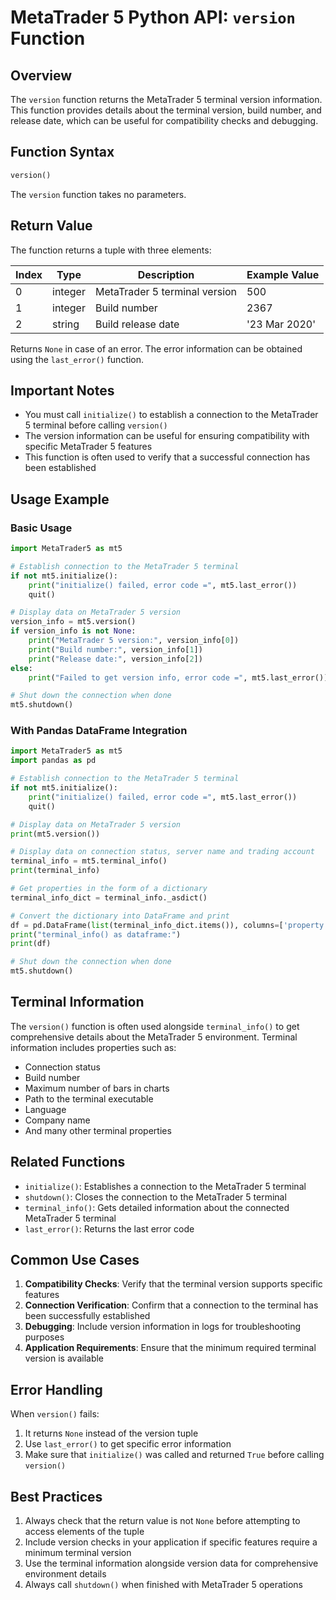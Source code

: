 # MetaTrader 5 Python API: `version` Function

## Overview

The `version` function returns the MetaTrader 5 terminal version information. This function provides details about the terminal version, build number, and release date, which can be useful for compatibility checks and debugging.

## Function Syntax

```python
version()
```

The `version` function takes no parameters.

## Return Value

The function returns a tuple with three elements:

| Index | Type | Description | Example Value |
|-------|------|-------------|---------------|
| 0 | integer | MetaTrader 5 terminal version | 500 |
| 1 | integer | Build number | 2367 |
| 2 | string | Build release date | '23 Mar 2020' |

Returns `None` in case of an error. The error information can be obtained using the `last_error()` function.

## Important Notes

- You must call `initialize()` to establish a connection to the MetaTrader 5 terminal before calling `version()`
- The version information can be useful for ensuring compatibility with specific MetaTrader 5 features
- This function is often used to verify that a successful connection has been established

## Usage Example

### Basic Usage

```python
import MetaTrader5 as mt5

# Establish connection to the MetaTrader 5 terminal
if not mt5.initialize():
    print("initialize() failed, error code =", mt5.last_error())
    quit()

# Display data on MetaTrader 5 version
version_info = mt5.version()
if version_info is not None:
    print("MetaTrader 5 version:", version_info[0])
    print("Build number:", version_info[1])
    print("Release date:", version_info[2])
else:
    print("Failed to get version info, error code =", mt5.last_error())

# Shut down the connection when done
mt5.shutdown()
```

### With Pandas DataFrame Integration

```python
import MetaTrader5 as mt5
import pandas as pd

# Establish connection to the MetaTrader 5 terminal
if not mt5.initialize():
    print("initialize() failed, error code =", mt5.last_error())
    quit()

# Display data on MetaTrader 5 version
print(mt5.version())

# Display data on connection status, server name and trading account
terminal_info = mt5.terminal_info()
print(terminal_info)

# Get properties in the form of a dictionary
terminal_info_dict = terminal_info._asdict()

# Convert the dictionary into DataFrame and print
df = pd.DataFrame(list(terminal_info_dict.items()), columns=['property', 'value'])
print("terminal_info() as dataframe:")
print(df)

# Shut down the connection when done
mt5.shutdown()
```

## Terminal Information

The `version()` function is often used alongside `terminal_info()` to get comprehensive details about the MetaTrader 5 environment. Terminal information includes properties such as:

- Connection status
- Build number
- Maximum number of bars in charts
- Path to the terminal executable
- Language
- Company name
- And many other terminal properties

## Related Functions

- `initialize()`: Establishes a connection to the MetaTrader 5 terminal
- `shutdown()`: Closes the connection to the MetaTrader 5 terminal
- `terminal_info()`: Gets detailed information about the connected MetaTrader 5 terminal
- `last_error()`: Returns the last error code

## Common Use Cases

1. **Compatibility Checks**: Verify that the terminal version supports specific features
2. **Connection Verification**: Confirm that a connection to the terminal has been successfully established
3. **Debugging**: Include version information in logs for troubleshooting purposes
4. **Application Requirements**: Ensure that the minimum required terminal version is available

## Error Handling

When `version()` fails:
1. It returns `None` instead of the version tuple
2. Use `last_error()` to get specific error information
3. Make sure that `initialize()` was called and returned `True` before calling `version()`

## Best Practices

1. Always check that the return value is not `None` before attempting to access elements of the tuple
2. Include version checks in your application if specific features require a minimum terminal version
3. Use the terminal information alongside version data for comprehensive environment details
4. Always call `shutdown()` when finished with MetaTrader 5 operations
